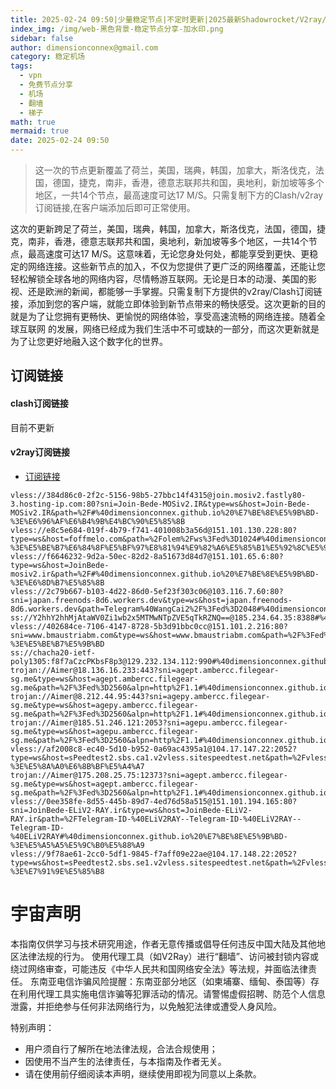 ```yaml
---
title: 2025-02-24 09:50|少量稳定节点|不定时更新|2025最新Shadowrocket/V2ray/SSR/Clash免费节点高速订阅机场
index_img: /img/web-黑色背景-稳定节点分享-加水印.png
sidebar: false
author: dimensionconnex@gmail.com
category: 稳定机场
tags:
  - vpn
  - 免费节点分享
  - 机场
  - 翻墙
  - 梯子
math: true
mermaid: true
date: 2025-02-24 09:50
---
```

> 这一次的节点更新覆盖了荷兰，美国，瑞典，韩国，加拿大，斯洛伐克，法国，德国，捷克，南非，香港，德意志联邦共和国，奥地利，新加坡等多个地区，一共14个节点，最高速度可达17 M/S。只需复制下方的Clash/v2ray订阅链接,在客户端添加后即可正常使用。

<!-- more -->
这次的更新跨足了荷兰，美国，瑞典，韩国，加拿大，斯洛伐克，法国，德国，捷克，南非，香港，德意志联邦共和国，奥地利，新加坡等多个地区，一共14个节点，最高速度可达17 M/S。这意味着，无论您身处何处，都能享受到更快、更稳定的网络连接。这些新节点的加入，不仅为您提供了更广泛的网络覆盖，还能让您轻松解锁全球各地的网络内容，尽情畅游互联网。无论是日本的动漫、美国的影视、还是欧洲的新闻，都能够一手掌握。只需复制下方提供的v2ray/Clash订阅链接，添加到您的客户端，就能立即体验到新节点带来的畅快感受。这次更新的目的就是为了让您拥有更畅快、更愉悦的网络体验，享受高速流畅的网络连接。随着全球互联网
的发展，网络已经成为我们生活中不可或缺的一部分，而这次更新就是为了让您更好地融入这个数字化的世界。
<!-- 广告位 -->

<!-- 广告位 -->
## 订阅链接

#### clash订阅链接
目前不更新


#### v2ray订阅链接
- [订阅链接](https://dimensionconnex.github.io/assets/links/airport/2025-02/stable-FZFQTS4COWJTWVOG.txt)
```text
vless://384d86c0-2f2c-5156-98b5-27bbc14f4315@join.mosiv2.fastly80-3.hosting-ip.com:80?sni=Join-Bede-MOSiv2.IR&type=ws&host=Join-Bede-MOSiv2.IR&path=%2F#%40dimensionconnex.github.io%20%E7%BE%8E%E5%9B%BD-%3E%E6%96%AF%E6%B4%9B%E4%BC%90%E5%85%8B
vless://e8c5e684-019f-4b79-f741-401008b3a56d@151.101.130.228:80?type=ws&host=foffmelo.com&path=%2Folem%2Fws%3Fed%3D1024#%40dimensionconnex.github.io%20%E7%BE%8E%E5%9B%BD-%3E%E5%BE%B7%E6%84%8F%E5%BF%97%E8%81%94%E9%82%A6%E5%85%B1%E5%92%8C%E5%9B%BD
vless://f6646232-9d2a-50ec-82d2-8a51673d84d7@151.101.65.6:80?type=ws&host=JoinBede-mosiv2.ir&path=%2F#%40dimensionconnex.github.io%20%E7%BE%8E%E5%9B%BD-%3E%E6%8D%B7%E5%85%8B
vless://2c79b667-b103-4d22-86d0-5ef23f303c06@103.116.7.60:80?sni=japan.freenods-8d6.workers.dev&type=ws&host=japan.freenods-8d6.workers.dev&path=Telegram%40WangCai2%2F%3Fed%3D2048#%40dimensionconnex.github.io%20%E7%BE%8E%E5%9B%BD
ss://Y2hhY2hhMjAtaWV0Zi1wb2x5MTMwNTpZVE5qTkRZNQ==@185.234.64.35:8388#%40dimensionconnex.github.io%20%E6%B3%95%E5%9B%BD
vless://402684ce-7106-4147-8728-5b3d91bbc0cc@151.101.2.216:80?sni=www.bmaustriabm.com&type=ws&host=www.bmaustriabm.com&path=%2F%3Fed%3D2048#%40dimensionconnex.github.io%20%E7%BE%8E%E5%9B%BD-%3E%E5%BE%B7%E5%9B%BD
ss://chacha20-ietf-poly1305:f8f7aCzcPKbsF8p3@129.232.134.112:990#%40dimensionconnex.github.io%20%E5%8D%97%E9%9D%9E
trojan://Aimer@18.136.16.233:443?sni=agept.ambercc.filegear-sg.me&type=ws&host=agept.ambercc.filegear-sg.me&path=%2F%3Fed%3D2560&alpn=http%2F1.1#%40dimensionconnex.github.io%20%E6%96%B0%E5%8A%A0%E5%9D%A1
trojan://Aimer@8.212.44.95:443?sni=agepy.ambercc.filegear-sg.me&type=ws&host=agepy.ambercc.filegear-sg.me&path=%2F%3Fed%3D2560&alpn=http%2F1.1#%40dimensionconnex.github.io%20%E9%A6%99%E6%B8%AF
trojan://Aimer@185.51.246.121:2053?sni=agepu.ambercc.filegear-sg.me&type=ws&host=agepu.ambercc.filegear-sg.me&path=%2F%3Fed%3D2560&alpn=http%2F1.1#%40dimensionconnex.github.io%20%E8%8D%B7%E5%85%B0
vless://af2008c8-ec40-5d10-b952-0a69ac4395a1@104.17.147.22:2052?type=ws&host=sPeedtest2.sbs.ca1.v2vless.sitespeedtest.net&path=%2Fvless%23%40V2RAY_SPATIAL%2C%40V2RAY_SPATIAL%2C%40V2RAY_SPATIAL%2C%40V2RAY_SPATIAL%2C%40V2RAY_SPATIAL%2C%40V2RAY_SPATIAL%2C%40V2RAY_SPATIAL%2C%40V2RAY_SPATIAL%2C%40V2RAY_SPATIAL%2C%40V2RAY_SPATIAL%2C%40V2RAY_SPATIAL%2C%40V2RAY_SPATIAL#%40dimensionconnex.github.io%20%E7%BE%8E%E5%9B%BD-%3E%E5%8A%A0%E6%8B%BF%E5%A4%A7
trojan://Aimer@175.208.25.75:12373?sni=agept.ambercc.filegear-sg.me&type=ws&host=agept.ambercc.filegear-sg.me&path=%2F%3Fed%3D2560&alpn=http%2F1.1#%40dimensionconnex.github.io%20%E9%9F%A9%E5%9B%BD
vless://0ee358fe-8d55-445b-89d7-4ed76d58a515@151.101.194.165:80?sni=JoinBede-ELiV2-RAY.ir&type=ws&host=JoinBede-ELiV2-RAY.ir&path=%2FTelegram-ID-%40ELiV2RAY--Telegram-ID-%40ELiV2RAY--Telegram-ID-%40ELiV2RAY#%40dimensionconnex.github.io%20%E7%BE%8E%E5%9B%BD-%3E%E5%A5%A5%E5%9C%B0%E5%88%A9
vless://9f78ae61-2cc0-5df1-9845-f7aff09e22ae@104.17.148.22:2052?type=ws&host=sPeedtest2.sbs.se1.v2vless.sitespeedtest.net&path=%2Fvless%23%40V2RAY_SPATIAL%2C%40V2RAY_SPATIAL%2C%40V2RAY_SPATIAL%2C%40V2RAY_SPATIAL%2C%40V2RAY_SPATIAL%2C%40V2RAY_SPATIAL%2C%40V2RAY_SPATIAL%2C%40V2RAY_SPATIAL%2C%40V2RAY_SPATIAL%2C%40V2RAY_SPATIAL%2C%40V2RAY_SPATIAL%2C%40V2RAY_SPATIAL#%40dimensionconnex.github.io%20%E7%BE%8E%E5%9B%BD-%3E%E7%91%9E%E5%85%B8
```

<!-- universe_declaration -->
# 宇宙声明
本指南仅供学习与技术研究用途，作者无意传播或倡导任何违反中国大陆及其他地区法律法规的行为。
使用代理工具（如V2Ray）进行“翻墙”、访问被封锁内容或绕过网络审查，可能违反《中华人民共和国网络安全法》等法规，并面临法律责任。
东南亚电信诈骗风险提醒：东南亚部分地区（如柬埔寨、缅甸、泰国等）存在利用代理工具实施电信诈骗等犯罪活动的情况。请警惕虚假招聘、防范个人信息泄露，并拒绝参与任何非法网络行为，以免触犯法律或遭受人身风险。

特别声明：
- 用户须自行了解所在地法律法规，合法合规使用；
- 因使用不当产生的法律责任，与本指南及作者无关。
- 请在使用前仔细阅读本声明，继续使用即视为同意以上条款。
<!-- universe_declaration -->